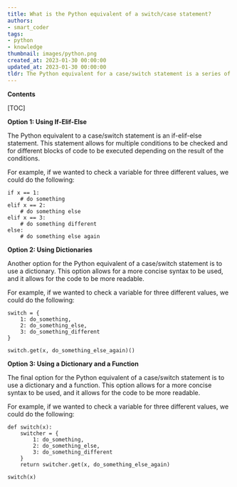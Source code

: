 ```yaml
---
title: What is the Python equivalent of a switch/case statement?
authors:
- smart_coder
tags:
- python
- knowledge
thumbnail: images/python.png
created_at: 2023-01-30 00:00:00
updated_at: 2023-01-30 00:00:00
tldr: The Python equivalent for a case/switch statement is a series of if/elif/else statements.
---
```


**Contents**

[TOC]

**Option 1: Using If-Elif-Else**

The Python equivalent to a case/switch statement is an if-elif-else statement. This statement allows for multiple conditions to be checked and for different blocks of code to be executed depending on the result of the conditions.

For example, if we wanted to check a variable for three different values, we could do the following:

```
if x == 1:
    # do something
elif x == 2:
    # do something else
elif x == 3:
    # do something different
else:
    # do something else again
```

**Option 2: Using Dictionaries**

Another option for the Python equivalent of a case/switch statement is to use a dictionary. This option allows for a more concise syntax to be used, and it allows for the code to be more readable.

For example, if we wanted to check a variable for three different values, we could do the following:

```
switch = {
    1: do_something,
    2: do_something_else,
    3: do_something_different
}

switch.get(x, do_something_else_again)()
```

**Option 3: Using a Dictionary and a Function**

The final option for the Python equivalent of a case/switch statement is to use a dictionary and a function. This option allows for a more concise syntax to be used, and it allows for the code to be more readable.

For example, if we wanted to check a variable for three different values, we could do the following:

```
def switch(x):
    switcher = {
        1: do_something,
        2: do_something_else,
        3: do_something_different
    }
    return switcher.get(x, do_something_else_again)

switch(x)
```
